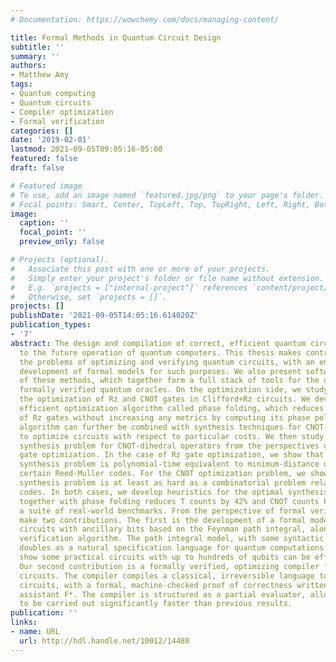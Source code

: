 ```yaml
---
# Documentation: https://wowchemy.com/docs/managing-content/

title: Formal Methods in Quantum Circuit Design
subtitle: ''
summary: ''
authors:
- Matthew Amy
tags:
- Quantum computing
- Quantum circuits
- Compiler optimization
- Formal verification
categories: []
date: '2019-02-01'
lastmod: 2021-09-05T09:05:16-05:00
featured: false
draft: false

# Featured image
# To use, add an image named `featured.jpg/png` to your page's folder.
# Focal points: Smart, Center, TopLeft, Top, TopRight, Left, Right, BottomLeft, Bottom, BottomRight.
image:
  caption: ''
  focal_point: ''
  preview_only: false

# Projects (optional).
#   Associate this post with one or more of your projects.
#   Simply enter your project's folder or file name without extension.
#   E.g. `projects = ["internal-project"]` references `content/project/deep-learning/index.md`.
#   Otherwise, set `projects = []`.
projects: []
publishDate: '2021-09-05T14:05:16.614020Z'
publication_types:
- '7'
abstract: The design and compilation of correct, efficient quantum circuits is integral
  to the future operation of quantum computers. This thesis makes contributions to
  the problems of optimizing and verifying quantum circuits, with an emphasis on the
  development of formal models for such purposes. We also present software implementations
  of these methods, which together form a full stack of tools for the design of optimized,
  formally verified quantum oracles. On the optimization side, we study methods for
  the optimization of Rz and CNOT gates in Clifford+Rz circuits. We develop a general,
  efficient optimization algorithm called phase folding, which reduces the number
  of Rz gates without increasing any metrics by computing its phase polynomial. This
  algorithm can further be combined with synthesis techniques for CNOT-dihedral operators
  to optimize circuits with respect to particular costs. We then study the optimal
  synthesis problem for CNOT-dihedral operators from the perspectives of Rz and CNOT
  gate optimization. In the case of Rz gate optimization, we show that the optimal
  synthesis problem is polynomial-time equivalent to minimum-distance decoding in
  certain Reed-Muller codes. For the CNOT optimization problem, we show that the optimal
  synthesis problem is at least as hard as a combinatorial problem related to Gray
  codes. In both cases, we develop heuristics for the optimal synthesis problem, which
  together with phase folding reduces T counts by 42% and CNOT counts by 22% across
  a suite of real-world benchmarks. From the perspective of formal verification, we
  make two contributions. The first is the development of a formal model of quantum
  circuits with ancillary bits based on the Feynman path integral, along with a concrete
  verification algorithm. The path integral model, with some syntactic sugar, further
  doubles as a natural specification language for quantum computations. Our experiments
  show some practical circuits with up to hundreds of qubits can be efficiently verified.
  Our second contribution is a formally verified, optimizing compiler for reversible
  circuits. The compiler compiles a classical, irreversible language to reversible
  circuits, with a formal, machine-checked proof of correctness written in the proof
  assistant F*. The compiler is structured as a partial evaluator, allowing verification
  to be carried out significantly faster than previous results.
publication: ''
links:
- name: URL
  url: http://hdl.handle.net/10012/14480
---
```

